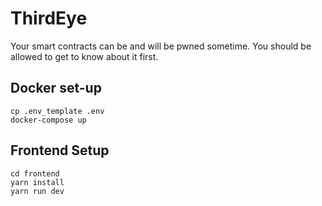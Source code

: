 # ThirdEye 

Your smart contracts can be and will be pwned sometime. You should be allowed to get to know about it first.

## Docker set-up

```
cp .env_template .env
docker-compose up
```

## Frontend Setup

```
cd frontend
yarn install
yarn run dev
```